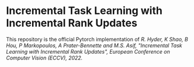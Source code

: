 # Incremental Task Learning with Incremental Rank Updates

This repository is the official Pytorch implementation of *R. Hyder, K Shao, B Hou, P Markopoulos, A Prater-Bennette and M.S. Asif, "Incremental Task Learning with Incremental Rank Updates", European Conference on Computer Vision (ECCV), 2022.*
